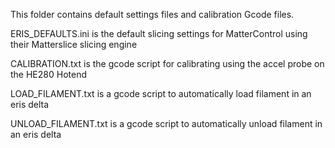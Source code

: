 This folder contains default settings files and calibration Gcode files.

ERIS_DEFAULTS.ini is the default slicing settings for MatterControl using
their Matterslice slicing engine

CALIBRATION.txt is the gcode script for calibrating using the accel probe
on the HE280 Hotend

LOAD_FILAMENT.txt is a gcode script to automatically load filament
in an eris delta

UNLOAD_FILAMENT.txt is a gcode script to automatically unload filament
in an eris delta